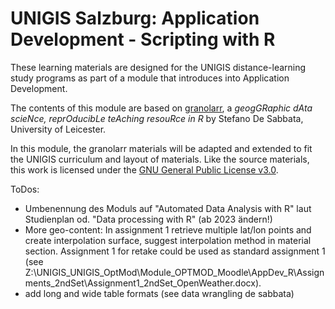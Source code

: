 # UNIGIS Salzburg: Application Development - Scripting with R

These learning materials are designed for the UNIGIS distance-learning study programs as part of a module that introduces into Application Development. 

The contents of this module are based on [granolarr](https://sdesabbata.github.io/granolarr/), a *geogGRaphic dAta scieNce, reprOducibLe teAching resouRce in R* by Stefano De Sabbata, University of Leicester. 

In this module, the granolarr materials will be adapted and extended to fit the UNIGIS curriculum and layout of materials. Like the source materials, this work is licensed under the [GNU General Public License v3.0](https://www.gnu.org/licenses/gpl-3.0.html).


ToDos:

* Umbenennung des Moduls auf "Automated Data Analysis with R" laut Studienplan od. "Data processing with R" (ab 2023 ändern!)
* More geo-content: In assignment 1 retrieve multiple lat/lon points and create interpolation surface, suggest interpolation method in material section. Assignment 1 for retake could be used as standard assignment 1 (see Z:\UNIGIS\_UNIGIS_OptMod\Module_OPTMOD_Moodle\AppDev_R\Assignments_2ndSet\Assignment1_2ndSet_OpenWeather.docx).
* add long and wide table formats (see data wrangling de sabbata)

